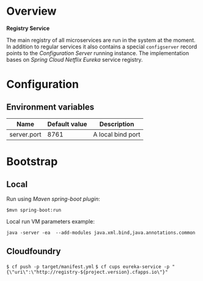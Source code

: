 # Overview

**Registry Service**

The main registry of all microservices are run in the system at the moment. 
In addition to regular services it also contains a special `configserver` record points to the *Configuration Server* running instance.
The implementation bases on *Spring Cloud Netflix Eureka* service registry.

# Configuration

## Environment variables

| Name | Default value | Description | 
| --- | --- | --- |
| server.port | 8761 | A local bind port |

# Bootstrap

## Local

Run using *Maven spring-boot plugin*:

`$mvn spring-boot:run`

Local run VM parameters example:

`java -server -ea  --add-modules java.xml.bind,java.annotations.common`

## Cloudfoundry

`$ cf push -p target/manifest.yml`
`$ cf cups eureka-service -p "{\"uri\":\"http://registry-${project.version}.cfapps.io\"}"`
     